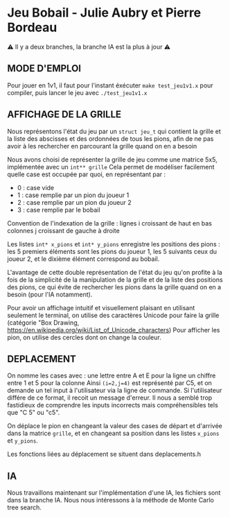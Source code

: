 # Jeu Bobail - Julie Aubry et Pierre Bordeau

⚠️ Il y a deux branches, la branche IA est la plus à jour ⚠️ 

## MODE D'EMPLOI

Pour jouer en 1v1, il faut pour l'instant éxécuter `make test_jeu1v1.x` pour compiler, puis lancer le jeu avec `./test_jeu1v1.x`

## AFFICHAGE DE LA GRILLE

Nous représentons l'état du jeu par un `struct jeu_t` qui contient la grille et la liste des abscisses et des ordonnées de tous les pions, afin de ne pas avoir à les rechercher en parcourant la grille quand on en a besoin

Nous avons choisi de représenter la grille de jeu comme une matrice 5x5, implémentée avec un `int** grille`
Cela permet de modéliser facilement quelle case est occupée par quoi, en représentant par : 
- 0 : case vide
- 1 : case remplie par un pion du joueur 1
- 2 : case remplie par un pion du joueur 2
- 3 : case remplie par le bobail
  
Convention de l'indexation de la grille :
lignes i croissant de haut en bas
colonnes j croissant de gauche à droite

Les listes `int* x_pions` et `int* y_pions` enregistre les positions des pions : les 5 premiers éléments sont les pions du joueur 1, les 5 suivants ceux du joueur 2, et le dixième élément correspond au bobail.
  
L'avantage de cette double représentation de l'état du jeu qu'on profite à la fois de la simplicité de la manipulation de la grille et de la liste des positions des pions, ce qui évite de rechercher les pions dans la grille quand on en a besoin (pour l'IA notamment).



Pour avoir un affichage intuitif et visuellement plaisant en utilisant seulement le terminal, on utilise des caractères Unicode pour faire la grille (catégorie "Box Drawing, https://en.wikipedia.org/wiki/List_of_Unicode_characters)
Pour afficher les pion, on utilise des cercles dont on change la couleur.

## DEPLACEMENT

On nomme les cases avec :
une lettre entre A et E pour la ligne
un chiffre entre 1 et 5 pour la colonne
Ainsi `(i=2,j=4)` est représenté par C5, et on demande un tel input à l'utilisateur via la ligne de commande. Si l'utilisateur différe de ce format, il recoit un message d'erreur. Il nous a semblé trop fastidieux de comprendre les inputs incorrects mais compréhensibles tels que "C 5" ou "c5".

On déplace le pion en changeant la valeur des cases de départ et d'arrivée dans la matrice `grille`, et en changeant sa position dans les listes `x_pions` et `y_pions`.

Les fonctions liées au déplacement se situent dans deplacements.h

## IA

Nous travaillons maintenant sur l'implémentation d'une IA, les fichiers sont dans la branche IA. Nous nous intéressons à la méthode de Monte Carlo tree search.
